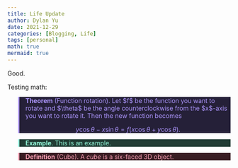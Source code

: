 ```yaml
---
title: Life Update
author: Dylan Yu
date: 2021-12-29
categories: [Blogging, Life]
tags: [personal]
math: true
mermaid: true
---
```


Good.

Testing math:

<blockquote style="border-left: 3px solid #ac95fc; color:#ac95fc; background:#252038">
<b>Theorem</b> (Function rotation). Let $f$ be the function you want to rotate and $\theta$ be the angle counterclockwise from the $x$-axis you want to rotate it. Then the new function becomes

$$y\cos \theta-x\sin \theta=f\left(x\cos \theta+y\cos \theta\right).$$
</blockquote>

<blockquote style="border-left: 3px solid #95fcdd; color:#95fcdd; background:#223d35">
<b>Example</b>. This is an example.
</blockquote>

<blockquote style="border-left: 3px solid #f79eb2; color:#f79eb2; background:#381c22">
<b>Definition</b> (Cube). A <i>cube</i> is a six-faced 3D object.
</blockquote>

